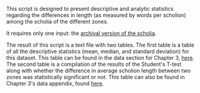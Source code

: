 This script is designed to present descriptive and analytic statistics regarding the differences in length (as measured by words per scholion) among the scholia of the different zones.

It requires only one input: the [archival version of the scholia](https://github.com/cjschu17/Thesis2016-2017/blob/master/Appendix/VersionsOfScholia/archived-version.tsv).

The result of this script is a text file with two tables. The first table is a table of all the descriptive statistics (mean, median, and standard deviation) for this dataset. This table can be found in the data section for Chapter 3, [here](https://github.com/cjschu17/Thesis2016-2017/blob/master/Appendix/Chapter3/Data/ScholiaLengthData/scholiaLength.tsv). The second table is a compilation of the results of the Student's T-test along with whether the difference in average scholion length between two zones was statistically significant or not. This table can also be found in Chapter 3's data appendix, found [here](https://github.com/cjschu17/Thesis2016-2017/blob/master/Appendix/Chapter3/Data/ScholiaLengthData/tTestResults.tsv).
